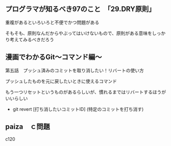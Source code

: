 ## プログラマが知るべき97のこと　「29.DRY原則」
重複があるといろいろと不便でかつ問題がある

そもそも、原則なんだからやぶってはいけないもので、原則がある意味をしっかり考えてみるべきだろう

## 漫画でわかるGit～コマンド編～
第五話　プッシュ済みのコミットを取り消したい！リバートの使い方

プッシュしたものを元に戻したいときに使えるコマンド

もう一つリセットというものがあるらしいが、慣れるまではリバートするほうがいいらしい

- git revert [打ち消したいコミットID] (特定のコミットを打ち消す)

## paiza　ｃ問題 
c120
